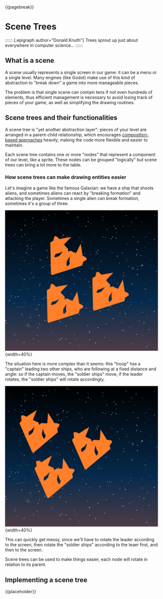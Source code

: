 {{pagebreak}}

Scene Trees
===========

:::::: {.epigraph author="Donald Knuth"}
Trees sprout up just about everywhere in computer science...
::::::

What is a scene
---------------

A scene usually represents a single screen in our game: it can be a menu or a single level. Many engines (like Godot) make use of this kind of abstraction to "break down" a game into more manageable pieces.

The problem is that single scene can contain tens if not even hundreds of elements, thus efficient management is necessary to avoid losing track of pieces of your game, as well as simplifying the drawing routines.

Scene trees and their functionalities
-------------------------------------

A scene tree is "yet another abstraction layer": pieces of your level are arranged in a parent-child relationship, which encourages [composition-based approaches](#composition) heavily, making the code more flexible and easier to maintain.

Each scene tree contains one or more "nodes" that represent a component of our level, like a sprite. These nodes can be grouped "logically" but scene trees can bring a lot more to the table.

### How scene trees can make drawing entities easier

Let's imagine a game like the famous Galaxian: we have a ship that shoots aliens, and sometimes aliens can react by "breaking formation" and attacking the player. Sometimes a single alien can break formation, sometimes it's a group of three.

![Example of a ship attack formation](./images/scene_trees/ship_attack_example.svg){width=40%}

The situation here is more complex than it seems: this "troop" has a "captain" leading two other ships, who are following at a fixed distance and angle: so if the captain moves, the "soldier ships" move, if the leader rotates, the "soldier ships" will rotate accordingly.

![What happens when the ship attack formation rotates](./images/scene_trees/ship_attack_rotation_example.svg){width=40%}

This can quickly get messy, since we'll have to rotate the leader according to the screen, then rotate the "soldier ships" according to the leaer first, and then to the screen.

Scene trees can be used to make things easier, each node will rotate in relation to its parent.

Implementing a scene tree
-------------------------

{{placeholder}}

<!-- TODO: A very simple scene tree implementation -->

